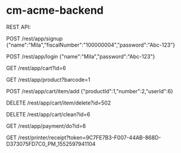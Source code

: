 # cm-acme-backend

REST API:

POST /rest/app/signup
{"name":"Mila","fiscalNumber":"100000004","password":"Abc-123"}

POST /rest/app/login
{"name":"Mila","password":"Abc-123"}

GET /rest/app/cart?id=6

GET /rest/app/product?barcode=1

POST /rest/app/cart/item/add
{"productId":1,"number":2,"userId":6}

DELETE /rest/app/cart/item/delete?id=502

DELETE /rest/app/cart/clean?id=6

GET /rest/app/payment/do?id=6

GET /rest/printer/receipt?token=9C7FE7B3-F007-44AB-868D-D373075FD7C0_PM_1552597941104
